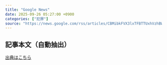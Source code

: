 ```yaml
---
title: "Google News"
date: 2025-09-26 05:27:00 +0900
categories: ["犯罪"]
source: "https://news.google.com/rss/articles/CBMibkFVX3lxTFBTTUxhVzhBWlBhRXVVQjlFbHN6bnR1RWxBdkpPTmdTRlJ2bW84eERlQy1PQlVXdWxxblV5b0FiYXVfNkh1UldBR2hsZDczMWtqT1Z6MUcxVWYyNG80V0wyVHdmcDFTUFlySDgzaHdn?oc=5"
---
```


## 記事本文（自動抽出）
<body class="y0K44d EA71Tc" id="readabilityBody"></body>

[出典はこちら](https://news.google.com/rss/articles/CBMibkFVX3lxTFBTTUxhVzhBWlBhRXVVQjlFbHN6bnR1RWxBdkpPTmdTRlJ2bW84eERlQy1PQlVXdWxxblV5b0FiYXVfNkh1UldBR2hsZDczMWtqT1Z6MUcxVWYyNG80V0wyVHdmcDFTUFlySDgzaHdn?oc=5)
